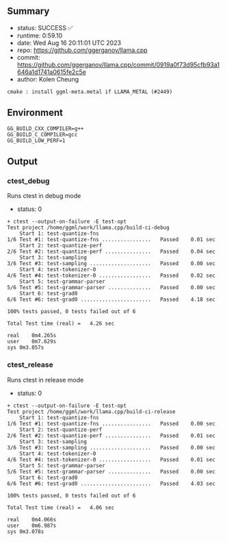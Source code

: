 ## Summary

- status:  SUCCESS ✅
- runtime: 0:59.10
- date:    Wed Aug 16 20:11:01 UTC 2023
- repo:    https://github.com/ggerganov/llama.cpp
- commit:  https://github.com/ggerganov/llama.cpp/commit/0919a0f73d95cfb93a1646a1d1741a0615fe2c5e
- author:  Kolen Cheung
```
cmake : install ggml-meta.metal if LLAMA_METAL (#2449)
```

## Environment

```
GG_BUILD_CXX_COMPILER=g++
GG_BUILD_C_COMPILER=gcc
GG_BUILD_LOW_PERF=1
```

## Output

### ctest_debug

Runs ctest in debug mode
- status: 0
```
+ ctest --output-on-failure -E test-opt
Test project /home/ggml/work/llama.cpp/build-ci-debug
    Start 1: test-quantize-fns
1/6 Test #1: test-quantize-fns ................   Passed    0.01 sec
    Start 2: test-quantize-perf
2/6 Test #2: test-quantize-perf ...............   Passed    0.04 sec
    Start 3: test-sampling
3/6 Test #3: test-sampling ....................   Passed    0.00 sec
    Start 4: test-tokenizer-0
4/6 Test #4: test-tokenizer-0 .................   Passed    0.02 sec
    Start 5: test-grammar-parser
5/6 Test #5: test-grammar-parser ..............   Passed    0.00 sec
    Start 6: test-grad0
6/6 Test #6: test-grad0 .......................   Passed    4.18 sec

100% tests passed, 0 tests failed out of 6

Total Test time (real) =   4.26 sec

real	0m4.265s
user	0m7.629s
sys	0m3.057s
```

### ctest_release

Runs ctest in release mode
- status: 0
```
+ ctest --output-on-failure -E test-opt
Test project /home/ggml/work/llama.cpp/build-ci-release
    Start 1: test-quantize-fns
1/6 Test #1: test-quantize-fns ................   Passed    0.00 sec
    Start 2: test-quantize-perf
2/6 Test #2: test-quantize-perf ...............   Passed    0.01 sec
    Start 3: test-sampling
3/6 Test #3: test-sampling ....................   Passed    0.00 sec
    Start 4: test-tokenizer-0
4/6 Test #4: test-tokenizer-0 .................   Passed    0.01 sec
    Start 5: test-grammar-parser
5/6 Test #5: test-grammar-parser ..............   Passed    0.00 sec
    Start 6: test-grad0
6/6 Test #6: test-grad0 .......................   Passed    4.03 sec

100% tests passed, 0 tests failed out of 6

Total Test time (real) =   4.06 sec

real	0m4.066s
user	0m6.987s
sys	0m3.078s
```
